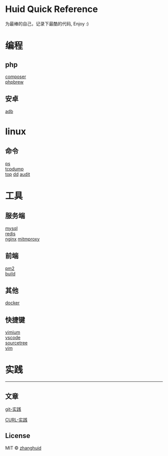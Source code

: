 Huid Quick Reference
===
<p>
为最棒的自己，记录下最酷的代码, Enjoy :)
</p>

# 编程

## php
[composer](./docs/lang/php/composer.md)<!--rehype:style=background: rgb(100 107 192);-->  
[phpbrew](./docs/lang/php/phpbrew.md)<!--rehype:style=background: rgb(100 207 192);-->  
<!--rehype:class=home-card-->

## 安卓
[adb](./docs/lang/android/adb.md)<!--rehype:style=background: rgb(10 100 192);-->  
<!--rehype:class=home-card-->


# linux
## 命令
[ps](./docs/system/linux/ps.md)<!--rehype:style=background: rgb(10 100 192);-->  
[tcpdump](./docs/system/linux/tcpdump.md)<!--rehype:style=background: rgb(10 200 192);-->  
[top](./docs/system/linux/top.md)<!--rehype:style=background: rgb(10 100 192);-->
[dd](./docs/system/linux/dd.md)<!--rehype:style=background: rgb(10 100 193);-->
[audit](./docs/system/linux/audit.md)<!--rehype:style=background: rgb(10 100 193);-->
<!--rehype:class=home-card-->

# 工具

## 服务端
[mysql](./docs/software/backend/mysql.md)<!--rehype:style=background: rgb(200 0 0);-->  
[redis](./docs/software/backend/redis.md)<!--rehype:style=background: rgb(200 138 13);-->  
[nginx](./docs/software/backend/nginx.md)<!--rehype:style=background: rgb(200 138 13);-->
[mitmproxy](./docs/software/mitmproxy.md)<!--rehype:style=background: rgb(200 138 15);-->
<!--rehype:class=home-card-->

## 前端
[pm2](./docs/software/frontend/pm2.md)<!--rehype:style=background: rgb(300 250 192);-->  
[build](./docs/software/frontend/build.md)<!--rehype:style=background: rgb(300 250 192);-->  
<!--rehype:class=home-card-->

## 其他
[docker](./docs/software/docker.md)<!--rehype:style=background: rgb(200 117 19);-->  
<!--rehype:class=home-card-->


## 快捷键

[vimium](./docs/shortcut/vimium.md)<!--rehype:style=background: rgb(500 168 255);-->  
[vscode](./docs/shortcut/vscode.md)<!--rehype:style=background: rgb(500 168 255);-->  
[sourcetree](./docs/shortcut/sourcetree.md)<!--rehype:style=background: rgb(500 168 255);-->  
[vim](./docs/shortcut/vim.md)<!--rehype:style=background: rgb(500 168 255);-->  
<!--rehype:class=home-card-->


# 实践
---
## 文章
[git-实践](./docs/practice/git-实践.md)
<!--rehype:style=padding: 15px 10px;border: 1px solid--> 
[CURL-实践](./docs/practice/CURL-实践.md)
<!--rehype:style=padding: 15px 10px;border: 1px solid;border-top: none;--> 
<!--rehype:style=padding: 15px 10px;border: 1px solid;border-top: none;--> 
<!--rehype:class=home-card-->


<!--rehype:ignore:start-->
## License

MIT © [zhanghuid](https://github.com/zhanghuid)
<!--rehype:ignore:end-->
